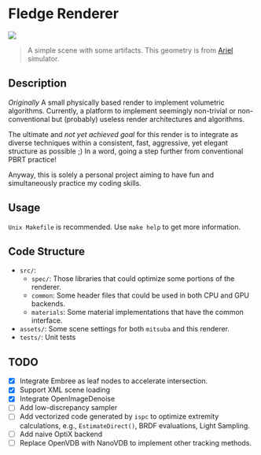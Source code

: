 # Fledge Renderer

![](https://file.yuyuko.cc/images/fledge_sample_0.jpg)
> A simple scene with some artifacts. This geometry is from [Ariel](https://github.com/betajippity/Ariel) simulator.
## Description

_Originally_ A small physically based render to implement volumetric algorithms.
Currently, a platform to implement seemingly non-trivial or non-conventional but (probably) useless render architectures and algorithms.

The ultimate and _not yet achieved goal_ for this render is to integrate as diverse techniques
within a consistent, fast, aggressive, yet elegant structure as possible ;)
In a word, going a step further from conventional PBRT practice!

Anyway, this is solely a personal project aiming to have fun and simultaneously practice my coding skills.

## Usage

`Unix Makefile` is recommended. Use `make help` to get more information.

## Code Structure

- `src/`:
  - `spec/`: Those libraries that could optimize some portions of the renderer.
  - `common`: Some header files that could be used in both CPU and GPU backends.
  - `materials`: Some material implementations that have the common interface.
- `assets/`: Some scene settings for both `mitsuba` and this renderer.
- `tests/`: Unit tests

## TODO

- [x] Integrate Embree as leaf nodes to accelerate intersection.
- [x] Support XML scene loading
- [x] Integrate OpenImageDenoise
- [ ] Add low-discrepancy sampler
- [ ] Add vectorized code generated by `ispc` to optimize extremity calculations, e.g., `EstimateDirect()`, BRDF evaluations, Light Sampling.
- [ ] Add naive OptiX backend
- [ ] Replace OpenVDB with NanoVDB to implement other tracking methods.
